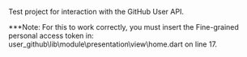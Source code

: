 Test project for interaction with the GitHub User API.

***Note: For this to work correctly, you must insert the Fine-grained personal access token in:
user_github\lib\module\presentation\view\home.dart on line 17.
